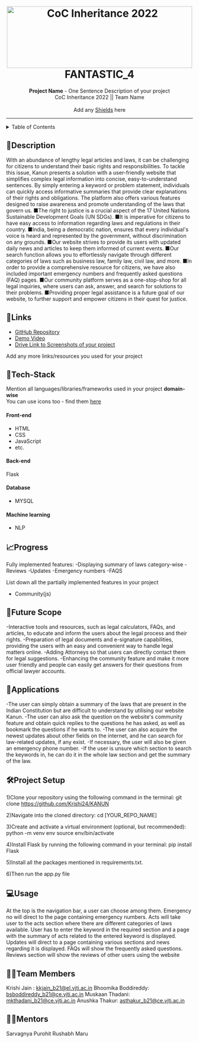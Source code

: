 <h1 align="center">
  <a href="https://github.com/CommunityOfCoders/Inheritance-2022">
    <img src="https://res.cloudinary.com/dn6vz8exv/image/upload/v1665664791/inh_zzefoy.jpg" alt="CoC Inheritance 2022" width="500" height="166">
  </a>
  <br>
FANTASTIC_4</h1>

<div align="center">
   <strong>Project Name</strong> - One Sentence Description of your project<br>
  CoC Inheritance 2022 || Team Name <br> <br>
  Add any <a href="https://shields.io/">Shields</a> here
</div>
<hr>

<details>
<summary>Table of Contents</summary>

- [Description](#description)
- [Links](#links)
- [Tech Stack](#tech-stack)
- [Progress](#progress)
- [Future Scope](#future-scope)
- [Applications](#applications)
- [Project Setup](#project-setup)
- [Usage](#usage)
- [Team Members](#team-members)
- [Mentors](#mentors)
- [Screenshots](#screenshots)

</details>

## 📝Description

With an abundance of lengthy legal articles and laws, it can be challenging for citizens to understand their basic rights and responsibilities. To tackle this issue, Kanun presents a solution with a user-friendly website that simplifies complex legal information into concise, easy-to-understand sentences. By simply entering a keyword or problem statement, individuals can quickly access informative summaries that provide clear explanations of their rights and obligations. The platform also offers various features designed to raise awareness and promote understanding of the laws that govern us.
■The right to justice is a crucial aspect of the 17 United Nations Sustainable Development Goals (UN SDGs).
■It is imperative for citizens to have easy access to information regarding laws and regulations in their country.
■India, being a democratic nation, ensures that every individual's voice is heard and represented by the government, without discrimination on any grounds.
■Our website strives to provide its users with updated daily news and articles to keep them informed of current events.
■Our search function allows you to effortlessly navigate through different categories of laws such as business law, family law, civil law, and more.
■In order to provide a comprehensive resource for citizens, we have also included important emergency numbers and frequently asked questions (FAQ) pages.
■Our community platform serves as a one-stop-shop for all legal inquiries, where users can ask, answer, and search for solutions to their problems.
■Providing proper legal assistance is a future goal of our website, to further support and empower citizens in their quest for justice.



## 🔗Links

- [GitHub Repository](https://github.com/Krishi24/KANUN)
- [Demo Video](https://drive.google.com/drive/folders/1F0bhFZPJLe3__5bJpjtMjP75Jz_ndUjl?usp=sharing
)
- [Drive Link to Screenshots of your project](https://drive.google.com/drive/folders/1BhYOVhM5WTnrb7uVECNyJcU9iNqegD6Y?usp=sharing)


Add any more links/resources you used for your project

## 🤖Tech-Stack

Mention all languages/libraries/frameworks used in your project **domain-wise**   
You can use icons too - find them [here](https://github.com/get-icon/geticon) 

#### Front-end
- HTML
- CSS
- JavaScript
- etc.

#### Back-end
Flask


#### Database
- MYSQL
#### Machine learning
- NLP

## 📈Progress

Fully implemented features:
-Displaying summary of laws category-wise
-Reviews
-Updates
-Emergency numbers
-FAQS


List down all the partially implemented features in your project

- Community(js)

## 🔮Future Scope

-Interactive tools and resources, such as legal calculators, FAQs, and articles, to educate and inform the users about the legal process and their rights.
-Preparation of legal documents and e-signature capabilities, providing the users with an easy and convenient way to handle legal matters online.
-Adding Attorneys so that users can directly contact them for legal        suggestions.
-Enhancing the community feature and make it more  user friendly and people can easily get answers for their questions from official lawyer accounts.


## 💸Applications

-The user can simply obtain a summary of the laws that are present in the Indian Constitution but are difficult to understand by utilising our website Kanun.
-The user can also ask the question on the website's community feature and obtain quick replies to the questions he has asked, as well as bookmark the questions if he wants to.
-The user can also acquire the newest updates about other fields on the internet, and he can search for law-related updates, if any exist.
-If necessary, the user will also be given an emergency phone number.
-If the user is unsure which section to search the keywords in, he can do it in the whole law section and get the summary of the law.

## 🛠Project Setup

1)Clone your repository using the following command in the terminal:
git clone https://github.com/Krishi24/KANUN

2)Navigate into the cloned directory:
cd [YOUR_REPO_NAME]

3)Create and activate a virtual environment (optional, but recommended):
python -m venv env
source env/bin/activate

4)Install Flask by running the following command in your terminal:
pip install Flask

5)Install all the packages mentioned in requirements.txt. 

6)Then run the app.py file



## 💻Usage

At the top is the navigation bar, a user can choose among them. Emergency no will direct to the page containing emergency numbers. Acts will take user to the acts section where there are different categories of laws available. User has to enter the keyword in the required section and a page with the summary of acts related to the entered keyword is displayed. Updates will direct to a page containing various sections and news regarding it is displayed. FAQs will show the frequently asked questions. Reviews section will show the reviews of other users using the website

## 👨‍💻Team Members

Krishi Jain : kkjain_b21@el.vjti.ac.in
Bhoomika Boddireddy: bsboddireddy_b21@ce.vjti.ac.in
Muskaan Thadani: mkthadani_b21@ce.vjti.ac.in
Anushka Thakur: asthakur_b21@ce.vjti.ac.in

## 👨‍🏫Mentors

Sarvagnya Purohit
Rushabh Maru


